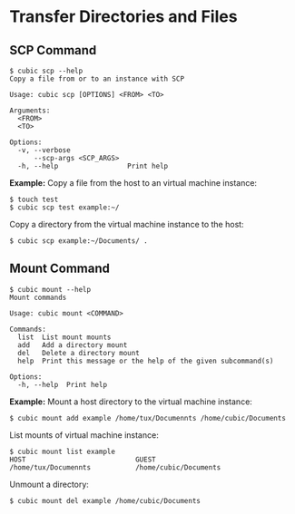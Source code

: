 # Transfer Directories and Files

## SCP Command
```
$ cubic scp --help
Copy a file from or to an instance with SCP

Usage: cubic scp [OPTIONS] <FROM> <TO>

Arguments:
  <FROM>
  <TO>

Options:
  -v, --verbose
      --scp-args <SCP_ARGS>
  -h, --help                 Print help
```

**Example:**
Copy a file from the host to an virtual machine instance:
```
$ touch test
$ cubic scp test example:~/
```

Copy a directory from the virtual machine instance to the host:
```
$ cubic scp example:~/Documents/ .
```

## Mount Command
```
$ cubic mount --help
Mount commands

Usage: cubic mount <COMMAND>

Commands:
  list  List mount mounts
  add   Add a directory mount
  del   Delete a directory mount
  help  Print this message or the help of the given subcommand(s)

Options:
  -h, --help  Print help
```

**Example:**
Mount a host directory to the virtual machine instance:
```
$ cubic mount add example /home/tux/Documennts /home/cubic/Documents
```

List mounts of virtual machine instance:
```
$ cubic mount list example
HOST                           GUEST
/home/tux/Documennts           /home/cubic/Documents
```

Unmount a directory:
```
$ cubic mount del example /home/cubic/Documents
```



